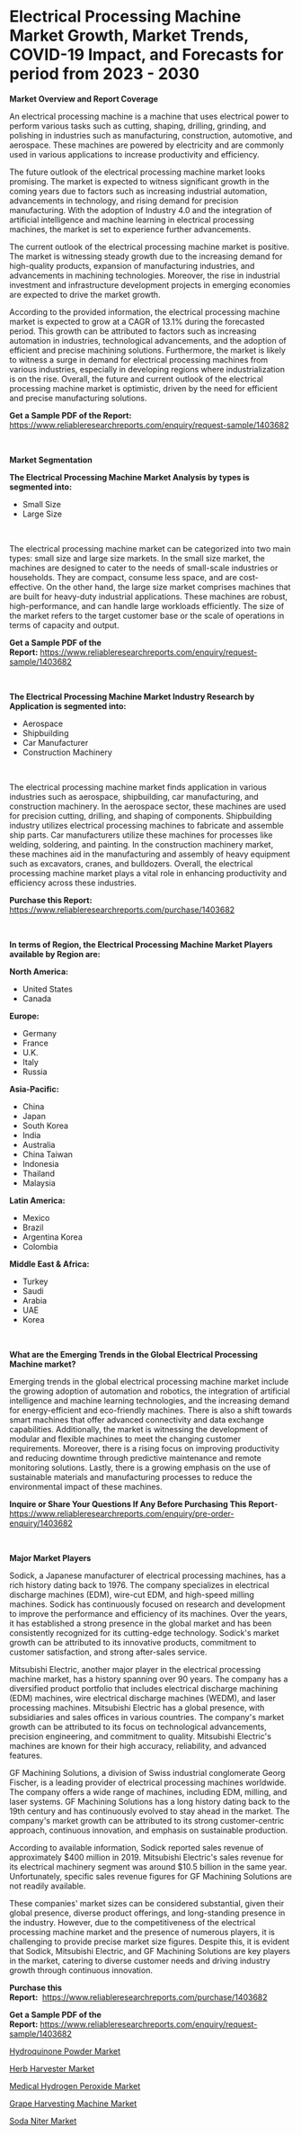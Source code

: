 <p><h1>Electrical Processing Machine Market Growth, Market Trends, COVID-19 Impact, and Forecasts for period from 2023 - 2030</h1></p><p><strong>Market Overview and Report Coverage</strong></p>
<p><p>An electrical processing machine is a machine that uses electrical power to perform various tasks such as cutting, shaping, drilling, grinding, and polishing in industries such as manufacturing, construction, automotive, and aerospace. These machines are powered by electricity and are commonly used in various applications to increase productivity and efficiency.</p><p>The future outlook of the electrical processing machine market looks promising. The market is expected to witness significant growth in the coming years due to factors such as increasing industrial automation, advancements in technology, and rising demand for precision manufacturing. With the adoption of Industry 4.0 and the integration of artificial intelligence and machine learning in electrical processing machines, the market is set to experience further advancements.</p><p>The current outlook of the electrical processing machine market is positive. The market is witnessing steady growth due to the increasing demand for high-quality products, expansion of manufacturing industries, and advancements in machining technologies. Moreover, the rise in industrial investment and infrastructure development projects in emerging economies are expected to drive the market growth.</p><p>According to the provided information, the electrical processing machine market is expected to grow at a CAGR of 13.1% during the forecasted period. This growth can be attributed to factors such as increasing automation in industries, technological advancements, and the adoption of efficient and precise machining solutions. Furthermore, the market is likely to witness a surge in demand for electrical processing machines from various industries, especially in developing regions where industrialization is on the rise. Overall, the future and current outlook of the electrical processing machine market is optimistic, driven by the need for efficient and precise manufacturing solutions.</p></p>
<p><strong>Get a Sample PDF of the Report:</strong> <a href="https://www.reliableresearchreports.com/enquiry/request-sample/1403682">https://www.reliableresearchreports.com/enquiry/request-sample/1403682</a></p>
<p>&nbsp;</p>
<p><strong>Market Segmentation</strong></p>
<p><strong>The Electrical Processing Machine Market Analysis by types is segmented into:</strong></p>
<p><ul><li>Small Size</li><li>Large Size</li></ul></p>
<p>&nbsp;</p>
<p><p>The electrical processing machine market can be categorized into two main types: small size and large size markets. In the small size market, the machines are designed to cater to the needs of small-scale industries or households. They are compact, consume less space, and are cost-effective. On the other hand, the large size market comprises machines that are built for heavy-duty industrial applications. These machines are robust, high-performance, and can handle large workloads efficiently. The size of the market refers to the target customer base or the scale of operations in terms of capacity and output.</p></p>
<p><strong>Get a Sample PDF of the Report:</strong>&nbsp;<a href="https://www.reliableresearchreports.com/enquiry/request-sample/1403682">https://www.reliableresearchreports.com/enquiry/request-sample/1403682</a></p>
<p>&nbsp;</p>
<p><strong>The Electrical Processing Machine Market Industry Research by Application is segmented into:</strong></p>
<p><ul><li>Aerospace</li><li>Shipbuilding</li><li>Car Manufacturer</li><li>Construction Machinery</li></ul></p>
<p>&nbsp;</p>
<p><p>The electrical processing machine market finds application in various industries such as aerospace, shipbuilding, car manufacturing, and construction machinery. In the aerospace sector, these machines are used for precision cutting, drilling, and shaping of components. Shipbuilding industry utilizes electrical processing machines to fabricate and assemble ship parts. Car manufacturers utilize these machines for processes like welding, soldering, and painting. In the construction machinery market, these machines aid in the manufacturing and assembly of heavy equipment such as excavators, cranes, and bulldozers. Overall, the electrical processing machine market plays a vital role in enhancing productivity and efficiency across these industries.</p></p>
<p><strong>Purchase this Report:</strong>&nbsp; <a href="https://www.reliableresearchreports.com/purchase/1403682">https://www.reliableresearchreports.com/purchase/1403682</a></p>
<p>&nbsp;</p>
<p><strong>In terms of Region, the Electrical Processing Machine Market Players available by Region are:</strong></p>
<p>
    <p> <strong> North America: </strong>
        <ul>
            <li>United States</li>
            <li>Canada</li>
        </ul>
        </p> 
    <p> <strong> Europe: </strong>
        <ul>
            <li>Germany</li>
            <li>France</li>
            <li>U.K.</li>
            <li>Italy</li>
            <li>Russia</li>
        </ul>
        </p> 
    <p> <strong> Asia-Pacific: </strong>
        <ul>
            <li>China</li>
            <li>Japan</li>
            <li>South Korea</li>
            <li>India</li>
            <li>Australia</li>
            <li>China Taiwan</li>
            <li>Indonesia</li>
            <li>Thailand</li>
            <li>Malaysia</li>
        </ul>
        </p> 
    <p> <strong> Latin America: </strong>
        <ul>
            <li>Mexico</li>
            <li>Brazil</li>
            <li>Argentina Korea</li>
            <li>Colombia</li>
        </ul>
        </p> 
    <p> <strong> Middle East & Africa: </strong>
        <ul>
            <li>Turkey</li>
            <li>Saudi</li>
            <li>Arabia</li>
            <li>UAE</li>
            <li>Korea</li>
        </ul>
    </p>
    </p>
<p>&nbsp;</p>
<p><strong>What are the Emerging Trends in the Global Electrical Processing Machine market?</strong></p>
<p><p>Emerging trends in the global electrical processing machine market include the growing adoption of automation and robotics, the integration of artificial intelligence and machine learning technologies, and the increasing demand for energy-efficient and eco-friendly machines. There is also a shift towards smart machines that offer advanced connectivity and data exchange capabilities. Additionally, the market is witnessing the development of modular and flexible machines to meet the changing customer requirements. Moreover, there is a rising focus on improving productivity and reducing downtime through predictive maintenance and remote monitoring solutions. Lastly, there is a growing emphasis on the use of sustainable materials and manufacturing processes to reduce the environmental impact of these machines.</p></p>
<p><strong>Inquire or Share Your Questions If Any Before Purchasing This Report</strong>- <a href="https://www.reliableresearchreports.com/enquiry/pre-order-enquiry/1403682">https://www.reliableresearchreports.com/enquiry/pre-order-enquiry/1403682</a></p>
<p>&nbsp;</p>
<p><strong>Major Market Players</strong></p>
<p><p>Sodick, a Japanese manufacturer of electrical processing machines, has a rich history dating back to 1976. The company specializes in electrical discharge machines (EDM), wire-cut EDM, and high-speed milling machines. Sodick has continuously focused on research and development to improve the performance and efficiency of its machines. Over the years, it has established a strong presence in the global market and has been consistently recognized for its cutting-edge technology. Sodick's market growth can be attributed to its innovative products, commitment to customer satisfaction, and strong after-sales service.</p><p>Mitsubishi Electric, another major player in the electrical processing machine market, has a history spanning over 90 years. The company has a diversified product portfolio that includes electrical discharge machining (EDM) machines, wire electrical discharge machines (WEDM), and laser processing machines. Mitsubishi Electric has a global presence, with subsidiaries and sales offices in various countries. The company's market growth can be attributed to its focus on technological advancements, precision engineering, and commitment to quality. Mitsubishi Electric's machines are known for their high accuracy, reliability, and advanced features.</p><p>GF Machining Solutions, a division of Swiss industrial conglomerate Georg Fischer, is a leading provider of electrical processing machines worldwide. The company offers a wide range of machines, including EDM, milling, and laser systems. GF Machining Solutions has a long history dating back to the 19th century and has continuously evolved to stay ahead in the market. The company's market growth can be attributed to its strong customer-centric approach, continuous innovation, and emphasis on sustainable production.</p><p>According to available information, Sodick reported sales revenue of approximately $400 million in 2019. Mitsubishi Electric's sales revenue for its electrical machinery segment was around $10.5 billion in the same year. Unfortunately, specific sales revenue figures for GF Machining Solutions are not readily available.</p><p>These companies' market sizes can be considered substantial, given their global presence, diverse product offerings, and long-standing presence in the industry. However, due to the competitiveness of the electrical processing machine market and the presence of numerous players, it is challenging to provide precise market size figures. Despite this, it is evident that Sodick, Mitsubishi Electric, and GF Machining Solutions are key players in the market, catering to diverse customer needs and driving industry growth through continuous innovation.</p></p>
<p><strong>Purchase this Report:</strong>&nbsp;&nbsp;<a href="https://www.reliableresearchreports.com/purchase/1403682">https://www.reliableresearchreports.com/purchase/1403682</a></p>
<p></p>
<p><strong>Get a Sample PDF of the Report:</strong>&nbsp;<a href="https://www.reliableresearchreports.com/enquiry/request-sample/1403682">https://www.reliableresearchreports.com/enquiry/request-sample/1403682</a></p>
<p><p><a href="https://www.linkedin.com/pulse/hydroquinone-powder-market-size-share-global-analysis-faskc/">Hydroquinone Powder Market</a></p><p><a href="https://medium.com/@press.bell.sigh/herb-harvester-market-the-key-to-successful-business-strategy-forecast-till-2030-948df4bff7b0">Herb Harvester Market</a></p><p><a href="https://www.linkedin.com/pulse/decoding-medical-hydrogen-peroxide-market-deep-dive-ygjhc/">Medical Hydrogen Peroxide Market</a></p><p><a href="https://medium.com/@stand.tough.park/grape-harvesting-machine-market-report-reveals-the-latest-trends-and-growth-opportunities-of-this-51b6583b2528">Grape Harvesting Machine Market</a></p><p><a href="https://www.linkedin.com/pulse/soda-niter-market-size-growth-forecast-from-2023-2030-splash-hype-lnw1e/">Soda Niter Market</a></p></p>